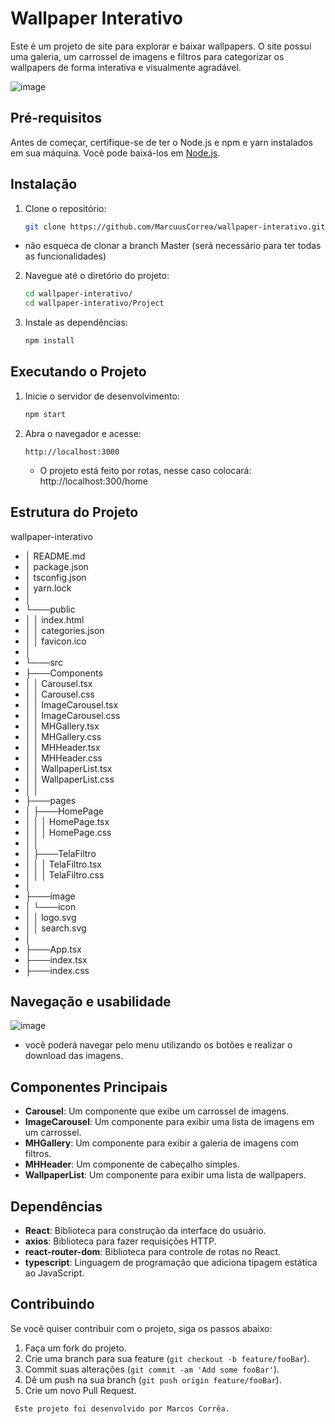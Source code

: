# Wallpaper Interativo

Este é um projeto de site para explorar e baixar wallpapers. O site possui uma galeria, um carrossel de imagens e filtros para categorizar os wallpapers de forma interativa e visualmente agradável.

![image](https://github.com/MarcuusCorrea/Wallpaper-Interative/assets/96303668/89a97e0f-fb31-4110-af91-abc1bfabb7d6)


## Pré-requisitos

Antes de começar, certifique-se de ter o Node.js e npm e yarn instalados em sua máquina. Você pode baixá-los em [Node.js](https://nodejs.org/).

## Instalação

1. Clone o repositório:

    ```sh
    git clone https://github.com/MarcuusCorrea/wallpaper-interativo.git

  - não esqueca de clonar a branch Master (será necessário para ter todas as funcionalidades)
    

2. Navegue até o diretório do projeto:

    ```sh
    cd wallpaper-interativo/
    cd wallpaper-interativo/Project
    ```

3. Instale as dependências:

    ```sh
    npm install
    ```

## Executando o Projeto

1. Inicie o servidor de desenvolvimento:

    ```sh
    npm start
    ```

2. Abra o navegador e acesse:

    ```
    http://localhost:3000
    ```
   - O projeto está feito por rotas, nesse caso colocará: http://localhost:300/home

## Estrutura do Projeto

wallpaper-interativo
 - │ README.md
 - │ package.json
 - │ tsconfig.json
 - │ yarn.lock
 - │
 - └───public
 - │ │ index.html
 - │ │ categories.json
 - │ │ favicon.ico
 - │
 - └───src
 - ├───Components
 - │ │ Carousel.tsx
 - │ │ Carousel.css
 - │ │ ImageCarousel.tsx
 - │ │ ImageCarousel.css
 - │ │ MHGallery.tsx
 - │ │ MHGallery.css
 - │ │ MHHeader.tsx
 - │ │ MHHeader.css
 - │ │ WallpaperList.tsx
 - │ │ WallpaperList.css
 - │ │
 - ├───pages
 - │ ├───HomePage
 - │ │ │ HomePage.tsx
 - │ │ │ HomePage.css
 - │ │
 - │ ├───TelaFiltro
 - │ │ │ TelaFiltro.tsx
 - │ │ │ TelaFiltro.css
 - │
 - ├───image
 - │ └───icon
 - │ │ logo.svg
 - │ │ search.svg
 - │
 - ├───App.tsx
 - ├───index.tsx
 - ├───index.css

## Navegação e usabilidade

![image](https://github.com/MarcuusCorrea/Wallpaper-Interative/assets/96303668/68dacf2b-d291-45fe-aa24-499b7589d302)

 - você poderá navegar pelo menu utilizando os botões e realizar o download das imagens.


## Componentes Principais

- **Carousel**: Um componente que exibe um carrossel de imagens.
- **ImageCarousel**: Um componente para exibir uma lista de imagens em um carrossel.
- **MHGallery**: Um componente para exibir a galeria de imagens com filtros.
- **MHHeader**: Um componente de cabeçalho simples.
- **WallpaperList**: Um componente para exibir uma lista de wallpapers.

## Dependências

- **React**: Biblioteca para construção da interface do usuário.
- **axios**: Biblioteca para fazer requisições HTTP.
- **react-router-dom**: Biblioteca para controle de rotas no React.
- **typescript**: Linguagem de programação que adiciona tipagem estática ao JavaScript.

## Contribuindo

Se você quiser contribuir com o projeto, siga os passos abaixo:

1. Faça um fork do projeto.
2. Crie uma branch para sua feature (`git checkout -b feature/fooBar`).
3. Commit suas alterações (`git commit -am 'Add some fooBar'`).
4. Dê um push na sua branch (`git push origin feature/fooBar`).
5. Crie um novo Pull Request.

  
  ```
   Este projeto foi desenvolvido por Marcos Corrêa.
